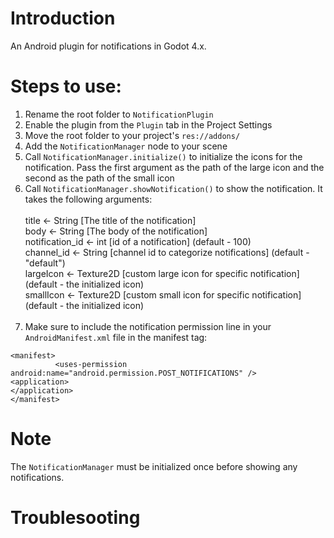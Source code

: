 # Introduction
An Android plugin for notifications in Godot 4.x.

# Steps to use:

1. Rename the root folder to ```NotificationPlugin```
2. Enable the plugin from the ```Plugin``` tab in the Project Settings
3. Move the root folder to your project's ```res://addons/```
4. Add the ```NotificationManager``` node to your scene
5. Call ```NotificationManager.initialize()``` to initialize the icons for the notification. Pass the first argument as the path of the large icon and the second as the path of the small icon
6. Call ```NotificationManager.showNotification()``` to show the notification. It takes the following arguments:<br><br>
           title <- String  [The title of the notification]<br>
           body <- String [The body of the notification]<br>
           notification_id <- int [id of a notification] (default - 100)<br>
           channel_id <- String [channel id to categorize notifications] (default - "default")<br>
           largeIcon <- Texture2D [custom large icon for specific notification] (default - the initialized icon)<br>
           smallIcon <- Texture2D [custom small icon for specific notification] (default - the initialized icon)<br><br>
7. Make sure to include the notification permission line in your ```AndroidManifest.xml``` file in the manifest tag:

```
<manifest>
          <uses-permission android:name="android.permission.POST_NOTIFICATIONS" />
<application>
</application>
</manifest>
```

# Note
The ```NotificationManager``` must be initialized once before showing any notifications.

# Troublesooting


